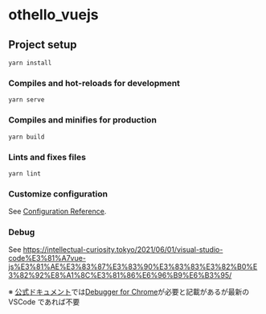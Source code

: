 # othello_vuejs

## Project setup

```
yarn install
```

### Compiles and hot-reloads for development

```
yarn serve
```

### Compiles and minifies for production

```
yarn build
```

### Lints and fixes files

```
yarn lint
```

### Customize configuration

See [Configuration Reference](https://cli.vuejs.org/config/).

### Debug

See https://intellectual-curiosity.tokyo/2021/06/01/visual-studio-code%E3%81%A7vue-js%E3%81%AE%E3%83%87%E3%83%90%E3%83%83%E3%82%B0%E3%82%92%E8%A1%8C%E3%81%86%E6%96%B9%E6%B3%95/

※ [公式ドキュメント](https://jp.vuejs.org/v2/cookbook/debugging-in-vscode.html)では[Debugger for Chrome](https://marketplace.visualstudio.com/items?itemName=msjsdiag.debugger-for-chrome)が必要と記載があるが最新の VSCode であれば不要
